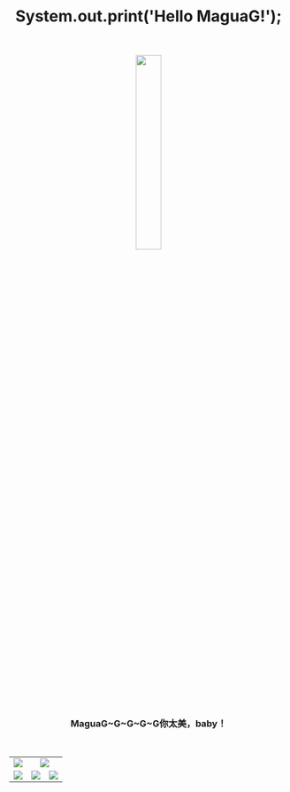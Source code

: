 <h1 align="center">
  System.out.print('Hello MaguaG!'); &nbsp;&nbsp;&nbsp;
</h1>

<p align="center">
<img src="https://user-images.githubusercontent.com/21078112/163754171-0e917f6d-22e9-4add-8705-b664d12949a6.gif" width="30%" />
</p>
<h3 align="center">
  MaguaG~G~G~G~G你太美，baby！
</h3>

<br>
<table>
    <tr align="center">
        <td>
            <center><img src="http://github-profile-summary-cards.vercel.app/api/cards/stats?username=MaguaG&theme=moonlight" /></center>
        </td>
        <td colspan="2">
           <img src="http://github-profile-summary-cards.vercel.app/api/cards/profile-details?username=MaguaG&theme=moonlight" />
       </td>        
    </tr>
    <tr align="center">
        <td>
            <center><img src="http://github-profile-summary-cards.vercel.app/api/cards/repos-per-language?username=MaguaG&theme=moonlight" /></center>
        </td>
        <td>
            <center><img src="http://github-profile-summary-cards.vercel.app/api/cards/productive-time?username=MaguaG&theme=moonlight&utcOffset=8" /></center>
        </td>
        <td>
            <center><img src="http://github-profile-summary-cards.vercel.app/api/cards/most-commit-language?username=MaguaG&theme=moonlight" /></center>
        </td>
    </tr>
</table>
<br>
